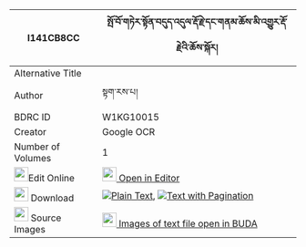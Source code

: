 |I141CB8CC|སྤོ་བོ་གཏེར་སྟོན་བདུད་འདུལ་རྡོ་རྗེ་དང་གནམ་ཆོས་མི་འགྱུར་རྡོ་རྗེའི་ཆོས་སྐོར། 
| --- | --- 
|Alternative Title |
|Author| སྟག་རས་པ།
|BDRC ID | W1KG10015
|Creator | Google OCR
|Number of Volumes| 1
|<img width="25" src="https://img.icons8.com/color/25/000000/edit-property.png">Edit Online| [<img width="25" src="https://avatars.githubusercontent.com/u/45091458?s=200&v=4"> Open in Editor](http://editor.openpecha.org/I141CB8CC)
|<img width="25" src="https://img.icons8.com/fluent/48/000000/download-2.png"/>  Download | [![](https://img.icons8.com/color/20/000000/txt.png)Plain Text](https://github.com/Openpecha/I141CB8CC/releases/download/v1/powo_terton_dudul_dorje_dang_n_plain_I141CB8CC.zip), [![](https://img.icons8.com/color/20/000000/txt.png)Text with Pagination](https://github.com/Openpecha/I141CB8CC/releases/download/v1/powo_terton_dudul_dorje_dang_n_pages_I141CB8CC.zip)
|<img width="25" src="https://img.icons8.com/plasticine/100/000000/pictures-folder.png"/>  Source Images | [<img width="25" src="https://library.bdrc.io/icons/BUDA-small.svg"> Images of text file open in BUDA](https://library.bdrc.io/show/bdr:W1KG10015)